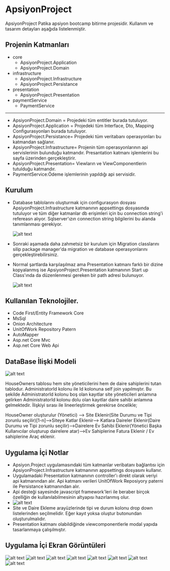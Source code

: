 # ApsiyonProject
ApsiyonProject Patika apsiyon bootcamp bitirme projesidir. Kullanım ve tasarım detayları aşağıda listelenmiştir.


Projenin Katmanları
-------
- core
   - ApsiyonProject.Application
   - ApsiyonProject.Domain
- infrastructure 
  - ApsiyonProject.Infrastructure
  - ApsiyonProject.Persistance  
- presentation  
  - ApsiyonProject.Presentation  
- paymentService
  - PaymentService
 
 
----------------------------

 - ApsiyonProject.Domain = Projedeki tüm entitler burada tutuluyor. 
 - ApsiyonProject.Application = Projedeki tüm Interface, Dto, Mapping Configurasyonları burada tutuluyor. 
 - ApsiyonProject.Persistance= Projedeki tüm veritabanı operasyonları bu katmandan sağlanır. 
 - ApsiyonProject.Infrastructure= Projenin tüm operasyonlarının api servislerinin bulunduğu katmandır. Presantation katmanı işlemlerini bu sayfa üzerinden gerçekleştirir. 
 - ApsiyonProject.Presentation= Viewların ve ViewComponentlerin tutulduğu katmandır. 
 - PaymentService:Ödeme işlemlerinin yapıldığı api servisidir.
 
  Kurulum
 -----------------
 - Database tablolarını oluşturmak için configurasyon dosyası ApsiyonProject.Infrastructure katmanının appsettings dosyasında tutuluyor ve tüm diğer katmanlar
   db erişimleri için bu connection string'i refereasn alıyor. Sqlserver'ızın connection string bilgilerini bu alanda tanımlanması gerekiyor. 
   
    ![alt text](https://github.com/emretuna01/ApsiyonProject/blob/main/img/Setup.png?raw=true)
 - Sonraki aşamada daha zahmetsiz bir kurulum için Migration classlarını silip package manager'da migration ve database operasyonlarını gerçekleştirebilirsiniz.
 - Normal şartlarda karşılaşılmaz ama Presentation katmanı farklı bir dizine kopyalanmış ise ApsiyonProject.Presentation katmanının Start up Class'ında da düzenlenmesi 
   gereken bir path adresi bulunuyor.
   
    ![alt text](https://github.com/emretuna01/ApsiyonProject/blob/main/img/Setup2.png?raw=true)
    
 
 Kullanılan Teknolojiler.
 -----------------
 - Code First/Entity Framework Core
 - MsSql
 - Onion Architecture
 - UnitOfWork Repository Patern
 - AutoMapper
 - Asp.net Core Mvc
 - Asp.net Core Web Api
 
 
 DataBase İlişki Modeli
 -----------------
 ![alt text](https://github.com/emretuna01/ApsiyonProject/blob/main/img/DbModel.png?raw=true)
 
 HouseOwners tablosu hem site yöneticilerini hem de daire sahiplerini tutan tablodur. AdministratorId kolonu ile Id kolonuna self join yapılmıştır. Bu şekilde AdministratorId
 kolonu boş olan kayıtlar site yöneticileri anlamına gelirken AdministratorId kolonu dolu olan kayıtlar daire sahibi anlamına gelmektedir. İlişkiyi sırası ile lineerleştirmek 
 gerekirse öncelikle;
  
  HouseOwner oluşturulur (Yönetici) --> Site Eklenir(Site Durumu ve Tipi zorunlu seçilir)[1-n]-->Siteye Katlar Eklenir--> Katlara Daireler Eklenir(Daire Durumu ve Tipi zorunlu seçilir)-->Dairelere Ev Sahibi Eklenir(Yönetici Başka Kullanıcılar oluşturup dairelere atar)-->Ev Sahiplerine Fatura Eklenir / Ev sahiplerine Araç eklenir.

 Uygulama İçi Notlar
 -----------------
 - Apsiyon.Project uygulamasındaki tüm katmanlar veribatanı bağlantısı için ApsiyonProject.Infrastructure katmanının appsettings dosyasını kullanır.
 - Uygulamadaki Presentation katmanının controller'ı direkt olarak veriyi api katmanından alır. Api katmanı verileri UnitOfWork Reposiyory paterni ile Persistance 
   katmanından alır.
 - Api desteği sayesinde javascript framework'leri ile beraber birçok özelliğin de kullanılabilmesinin altyapısı hazırlanmış olur.
 - ![alt text](https://github.com/emretuna01/ApsiyonProject/blob/main/img/Api.png?raw=true)
 - Site ve Daire Ekleme arayüzlerinde tipi ve durum kolonu drop down listelerinden seçilmelidir. Eğer kayıt yoksa oluştur butonundan oluşturulmalıdır.
 - Presentation katmanı olabildiğinde viewcomponentlerle modal yapıda tasarlanmaya çalışılmıştır.
 
  Uygulama İçi Ekran Görüntüleri
   -----------------
 ![alt text](https://github.com/emretuna01/ApsiyonProject/blob/main/img/AccountIndex.png?raw=true)
 ![alt text](https://github.com/emretuna01/ApsiyonProject/blob/main/img/AddBuildingStatus.png?raw=true)
 ![alt text](https://github.com/emretuna01/ApsiyonProject/blob/main/img/AddBuildingType.png?raw=true)
 ![alt text](https://github.com/emretuna01/ApsiyonProject/blob/main/img/AddBuilding.png?raw=true)
 ![alt text](https://github.com/emretuna01/ApsiyonProject/blob/main/img/AddFlatStatus.png?raw=true)
 ![alt text](https://github.com/emretuna01/ApsiyonProject/blob/main/img/AddFlatType.png?raw=true)
 ![alt text](https://github.com/emretuna01/ApsiyonProject/blob/main/img/AddFlat.png?raw=true)
 ![alt text](https://github.com/emretuna01/ApsiyonProject/blob/main/img/AddHouseOwner.png?raw=true)
      
